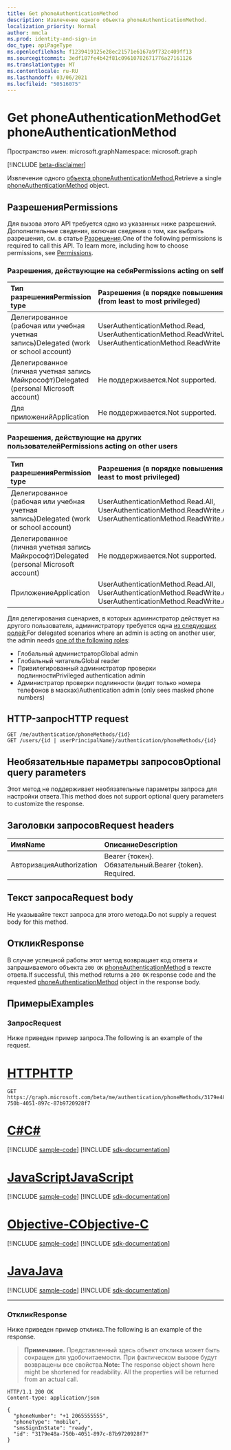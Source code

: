 ```yaml
---
title: Get phoneAuthenticationMethod
description: Извлечение одного объекта phoneAuthenticationMethod.
localization_priority: Normal
author: mmcla
ms.prod: identity-and-sign-in
doc_type: apiPageType
ms.openlocfilehash: f1239419125e28ec21571e6167a9f732c409ff13
ms.sourcegitcommit: 3edf187fe4b42f81c09610782671776a27161126
ms.translationtype: MT
ms.contentlocale: ru-RU
ms.lasthandoff: 03/06/2021
ms.locfileid: "50516075"
---
```

# <a name="get-phoneauthenticationmethod"></a><span data-ttu-id="d126c-103">Get phoneAuthenticationMethod</span><span class="sxs-lookup"><span data-stu-id="d126c-103">Get phoneAuthenticationMethod</span></span>

<span data-ttu-id="d126c-104">Пространство имен: microsoft.graph</span><span class="sxs-lookup"><span data-stu-id="d126c-104">Namespace: microsoft.graph</span></span>

[!INCLUDE [beta-disclaimer](../../includes/beta-disclaimer.md)]

<span data-ttu-id="d126c-105">Извлечение одного [объекта phoneAuthenticationMethod.](../resources/phoneauthenticationmethod.md)</span><span class="sxs-lookup"><span data-stu-id="d126c-105">Retrieve a single [phoneAuthenticationMethod](../resources/phoneauthenticationmethod.md) object.</span></span>

## <a name="permissions"></a><span data-ttu-id="d126c-106">Разрешения</span><span class="sxs-lookup"><span data-stu-id="d126c-106">Permissions</span></span>

<span data-ttu-id="d126c-p101">Для вызова этого API требуется одно из указанных ниже разрешений. Дополнительные сведения, включая сведения о том, как выбрать разрешения, см. в статье [Разрешения](/graph/permissions-reference).</span><span class="sxs-lookup"><span data-stu-id="d126c-p101">One of the following permissions is required to call this API. To learn more, including how to choose permissions, see [Permissions](/graph/permissions-reference).</span></span>

### <a name="permissions-acting-on-self"></a><span data-ttu-id="d126c-109">Разрешения, действующие на себя</span><span class="sxs-lookup"><span data-stu-id="d126c-109">Permissions acting on self</span></span>

|<span data-ttu-id="d126c-110">Тип разрешения</span><span class="sxs-lookup"><span data-stu-id="d126c-110">Permission type</span></span>      | <span data-ttu-id="d126c-111">Разрешения (в порядке повышения привилегий)</span><span class="sxs-lookup"><span data-stu-id="d126c-111">Permissions (from least to most privileged)</span></span>              |
|:---------------------------------------|:-------------------------|
| <span data-ttu-id="d126c-112">Делегированное (рабочая или учебная учетная запись)</span><span class="sxs-lookup"><span data-stu-id="d126c-112">Delegated (work or school account)</span></span>     | <span data-ttu-id="d126c-113">UserAuthenticationMethod.Read, UserAuthenticationMethod.ReadWrite</span><span class="sxs-lookup"><span data-stu-id="d126c-113">UserAuthenticationMethod.Read, UserAuthenticationMethod.ReadWrite</span></span> |
| <span data-ttu-id="d126c-114">Делегированное (личная учетная запись Майкрософт)</span><span class="sxs-lookup"><span data-stu-id="d126c-114">Delegated (personal Microsoft account)</span></span> | <span data-ttu-id="d126c-115">Не поддерживается.</span><span class="sxs-lookup"><span data-stu-id="d126c-115">Not supported.</span></span> |
| <span data-ttu-id="d126c-116">Для приложений</span><span class="sxs-lookup"><span data-stu-id="d126c-116">Application</span></span>                            | <span data-ttu-id="d126c-117">Не поддерживается.</span><span class="sxs-lookup"><span data-stu-id="d126c-117">Not supported.</span></span> |

### <a name="permissions-acting-on-other-users"></a><span data-ttu-id="d126c-118">Разрешения, действующие на других пользователей</span><span class="sxs-lookup"><span data-stu-id="d126c-118">Permissions acting on other users</span></span>

|<span data-ttu-id="d126c-119">Тип разрешения</span><span class="sxs-lookup"><span data-stu-id="d126c-119">Permission type</span></span>      | <span data-ttu-id="d126c-120">Разрешения (в порядке повышения привилегий)</span><span class="sxs-lookup"><span data-stu-id="d126c-120">Permissions (from least to most privileged)</span></span>              |
|:---------------------------------------|:-------------------------|
| <span data-ttu-id="d126c-121">Делегированное (рабочая или учебная учетная запись)</span><span class="sxs-lookup"><span data-stu-id="d126c-121">Delegated (work or school account)</span></span>     | <span data-ttu-id="d126c-122">UserAuthenticationMethod.Read.All, UserAuthenticationMethod.ReadWrite.All</span><span class="sxs-lookup"><span data-stu-id="d126c-122">UserAuthenticationMethod.Read.All, UserAuthenticationMethod.ReadWrite.All</span></span> |
| <span data-ttu-id="d126c-123">Делегированное (личная учетная запись Майкрософт)</span><span class="sxs-lookup"><span data-stu-id="d126c-123">Delegated (personal Microsoft account)</span></span> | <span data-ttu-id="d126c-124">Не поддерживается.</span><span class="sxs-lookup"><span data-stu-id="d126c-124">Not supported.</span></span> |
| <span data-ttu-id="d126c-125">Приложение</span><span class="sxs-lookup"><span data-stu-id="d126c-125">Application</span></span>                            | <span data-ttu-id="d126c-126">UserAuthenticationMethod.Read.All, UserAuthenticationMethod.ReadWrite.All</span><span class="sxs-lookup"><span data-stu-id="d126c-126">UserAuthenticationMethod.Read.All, UserAuthenticationMethod.ReadWrite.All</span></span> |

<span data-ttu-id="d126c-127">Для делегирования сценариев, в которых администратор действует на другого пользователя, администратору требуется одна [из следующих ролей:](/azure/active-directory/users-groups-roles/directory-assign-admin-roles#available-roles)</span><span class="sxs-lookup"><span data-stu-id="d126c-127">For delegated scenarios where an admin is acting on another user, the admin needs [one of the following roles](/azure/active-directory/users-groups-roles/directory-assign-admin-roles#available-roles):</span></span>
* <span data-ttu-id="d126c-128">Глобальный администратор</span><span class="sxs-lookup"><span data-stu-id="d126c-128">Global admin</span></span>
* <span data-ttu-id="d126c-129">Глобальный читатель</span><span class="sxs-lookup"><span data-stu-id="d126c-129">Global reader</span></span>
* <span data-ttu-id="d126c-130">Привилегированный администратор проверки подлинности</span><span class="sxs-lookup"><span data-stu-id="d126c-130">Privileged authentication admin</span></span>
* <span data-ttu-id="d126c-131">Администратор проверки подлинности (видит только номера телефонов в масках)</span><span class="sxs-lookup"><span data-stu-id="d126c-131">Authentication admin (only sees masked phone numbers)</span></span>

## <a name="http-request"></a><span data-ttu-id="d126c-132">HTTP-запрос</span><span class="sxs-lookup"><span data-stu-id="d126c-132">HTTP request</span></span>

<!-- { "blockType": "ignored" } -->

```http
GET /me/authentication/phoneMethods/{id}
GET /users/{id | userPrincipalName}/authentication/phoneMethods/{id}
```

## <a name="optional-query-parameters"></a><span data-ttu-id="d126c-133">Необязательные параметры запросов</span><span class="sxs-lookup"><span data-stu-id="d126c-133">Optional query parameters</span></span>

<span data-ttu-id="d126c-134">Этот метод не поддерживает необязательные параметры запроса для настройки ответа.</span><span class="sxs-lookup"><span data-stu-id="d126c-134">This method does not support optional query parameters to customize the response.</span></span>

## <a name="request-headers"></a><span data-ttu-id="d126c-135">Заголовки запросов</span><span class="sxs-lookup"><span data-stu-id="d126c-135">Request headers</span></span>

| <span data-ttu-id="d126c-136">Имя</span><span class="sxs-lookup"><span data-stu-id="d126c-136">Name</span></span>      |<span data-ttu-id="d126c-137">Описание</span><span class="sxs-lookup"><span data-stu-id="d126c-137">Description</span></span>|
|:----------|:----------|
| <span data-ttu-id="d126c-138">Авторизация</span><span class="sxs-lookup"><span data-stu-id="d126c-138">Authorization</span></span> | <span data-ttu-id="d126c-p102">Bearer {токен}. Обязательный.</span><span class="sxs-lookup"><span data-stu-id="d126c-p102">Bearer {token}. Required.</span></span> |

## <a name="request-body"></a><span data-ttu-id="d126c-141">Текст запроса</span><span class="sxs-lookup"><span data-stu-id="d126c-141">Request body</span></span>

<span data-ttu-id="d126c-142">Не указывайте текст запроса для этого метода.</span><span class="sxs-lookup"><span data-stu-id="d126c-142">Do not supply a request body for this method.</span></span>

## <a name="response"></a><span data-ttu-id="d126c-143">Отклик</span><span class="sxs-lookup"><span data-stu-id="d126c-143">Response</span></span>

<span data-ttu-id="d126c-144">В случае успешной работы этот метод возвращает код ответа и запрашиваемого объекта `200 OK` [phoneAuthenticationMethod](../resources/phoneauthenticationmethod.md) в тексте ответа.</span><span class="sxs-lookup"><span data-stu-id="d126c-144">If successful, this method returns a `200 OK` response code and the requested [phoneAuthenticationMethod](../resources/phoneauthenticationmethod.md) object in the response body.</span></span>

## <a name="examples"></a><span data-ttu-id="d126c-145">Примеры</span><span class="sxs-lookup"><span data-stu-id="d126c-145">Examples</span></span>

### <a name="request"></a><span data-ttu-id="d126c-146">Запрос</span><span class="sxs-lookup"><span data-stu-id="d126c-146">Request</span></span>

<span data-ttu-id="d126c-147">Ниже приведен пример запроса.</span><span class="sxs-lookup"><span data-stu-id="d126c-147">The following is an example of the request.</span></span>

# <a name="http"></a>[<span data-ttu-id="d126c-148">HTTP</span><span class="sxs-lookup"><span data-stu-id="d126c-148">HTTP</span></span>](#tab/http)
<!-- {
  "blockType": "request",
  "name": "get_phoneauthenticationmethod"
}-->

```msgraph-interactive
GET https://graph.microsoft.com/beta/me/authentication/phoneMethods/3179e48a-750b-4051-897c-87b9720928f7
```
# <a name="c"></a>[<span data-ttu-id="d126c-149">C#</span><span class="sxs-lookup"><span data-stu-id="d126c-149">C#</span></span>](#tab/csharp)
[!INCLUDE [sample-code](../includes/snippets/csharp/get-phoneauthenticationmethod-csharp-snippets.md)]
[!INCLUDE [sdk-documentation](../includes/snippets/snippets-sdk-documentation-link.md)]

# <a name="javascript"></a>[<span data-ttu-id="d126c-150">JavaScript</span><span class="sxs-lookup"><span data-stu-id="d126c-150">JavaScript</span></span>](#tab/javascript)
[!INCLUDE [sample-code](../includes/snippets/javascript/get-phoneauthenticationmethod-javascript-snippets.md)]
[!INCLUDE [sdk-documentation](../includes/snippets/snippets-sdk-documentation-link.md)]

# <a name="objective-c"></a>[<span data-ttu-id="d126c-151">Objective-C</span><span class="sxs-lookup"><span data-stu-id="d126c-151">Objective-C</span></span>](#tab/objc)
[!INCLUDE [sample-code](../includes/snippets/objc/get-phoneauthenticationmethod-objc-snippets.md)]
[!INCLUDE [sdk-documentation](../includes/snippets/snippets-sdk-documentation-link.md)]

# <a name="java"></a>[<span data-ttu-id="d126c-152">Java</span><span class="sxs-lookup"><span data-stu-id="d126c-152">Java</span></span>](#tab/java)
[!INCLUDE [sample-code](../includes/snippets/java/get-phoneauthenticationmethod-java-snippets.md)]
[!INCLUDE [sdk-documentation](../includes/snippets/snippets-sdk-documentation-link.md)]

---


### <a name="response"></a><span data-ttu-id="d126c-153">Отклик</span><span class="sxs-lookup"><span data-stu-id="d126c-153">Response</span></span>

<span data-ttu-id="d126c-154">Ниже приведен пример отклика.</span><span class="sxs-lookup"><span data-stu-id="d126c-154">The following is an example of the response.</span></span>

> <span data-ttu-id="d126c-p103">**Примечание.** Представленный здесь объект отклика может быть сокращен для удобочитаемости. При фактическом вызове будут возвращены все свойства.</span><span class="sxs-lookup"><span data-stu-id="d126c-p103">**Note:** The response object shown here might be shortened for readability. All the properties will be returned from an actual call.</span></span>

<!-- {
  "blockType": "response",
  "truncated": true,
  "@odata.type": "microsoft.graph.phoneAuthenticationMethod"
} -->

```http
HTTP/1.1 200 OK
Content-type: application/json

{
  "phoneNumber": "+1 2065555555",
  "phoneType": "mobile",
  "smsSignInState": "ready",
  "id": "3179e48a-750b-4051-897c-87b9720928f7"
}
```

<!-- uuid: 16cd6b66-4b1a-43a1-adaf-3a886856ed98
2019-02-04 14:57:30 UTC -->
<!-- {
  "type": "#page.annotation",
  "description": "Get phoneAuthenticationMethod",
  "keywords": "",
  "section": "documentation",
  "tocPath": ""
}-->
